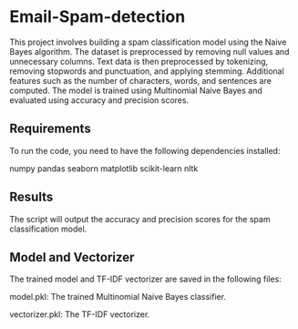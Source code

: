 # Email-Spam-detection

This project involves building a spam classification model using the Naive Bayes algorithm. The dataset is preprocessed by removing null values and unnecessary columns. Text data is then preprocessed by tokenizing, removing stopwords and punctuation, and applying stemming. Additional features such as the number of characters, words, and sentences are computed. The model is trained using Multinomial Naive Bayes and evaluated using accuracy and precision scores.


## Requirements
To run the code, you need to have the following dependencies installed:

numpy
pandas
seaborn
matplotlib
scikit-learn
nltk

## Results
The script will output the accuracy and precision scores for the spam classification model.

## Model and Vectorizer
The trained model and TF-IDF vectorizer are saved in the following files:

model.pkl: The trained Multinomial Naive Bayes classifier.

vectorizer.pkl: The TF-IDF vectorizer.
